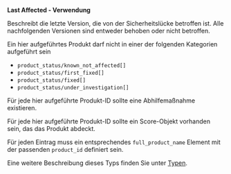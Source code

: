 **Last Affected - Verwendung**

Beschreibt die letzte Version, die von der Sicherheitslücke betroffen ist.
Alle nachfolgenden Versionen sind entweder behoben oder nicht betroffen.

Ein hier aufgeführtes Produkt darf nicht in einer der folgenden Kategorien aufgeführt sein

* `product_status/known_not_affected[]`
* `product_status/first_fixed[]`
* `product_status/fixed[]`
* `product_status/under_investigation[]`

Für jede hier aufgeführte Produkt-ID sollte eine Abhilfemaßnahme existieren.

Für jede hier aufgeführte Produkt-ID sollte ein Score-Objekt vorhanden sein, das das Produkt abdeckt.

Für jeden Eintrag muss ein entsprechendes `full_product_name` Element mit der passenden `product_id` definiert sein.

Eine weitere Beschreibung dieses Typs finden Sie unter [Typen](types/products-usage.de.md).
